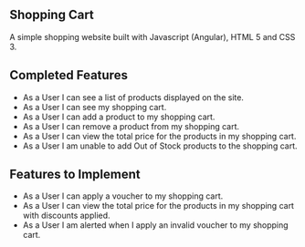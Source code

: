 Shopping Cart
-------------

A simple shopping website built with Javascript (Angular), HTML 5 and CSS 3.

Completed Features
-----------------
- As a User I can see a list of products displayed on the site.
- As a User I can see my shopping cart.
- As a User I can add a product to my shopping cart.
- As a User I can remove a product from my shopping cart.
- As a User I can view the total price for the products in my shopping
cart.
- As a User I am unable to add Out of Stock products to the shopping cart.

Features to Implement
---------------------

- As a User I can apply a voucher to my shopping cart.
- As a User I can view the total price for the products in my shopping cart
with discounts applied.
- As a User I am alerted when I apply an invalid voucher to my shopping
cart.
